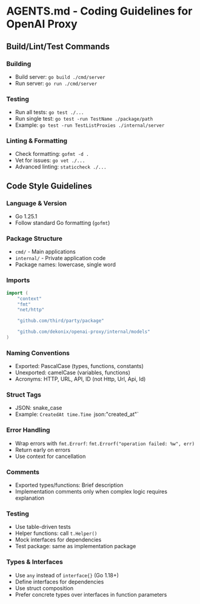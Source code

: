# AGENTS.md - Coding Guidelines for OpenAI Proxy

## Build/Lint/Test Commands

### Building
- Build server: `go build ./cmd/server`
- Run server: `go run ./cmd/server`

### Testing
- Run all tests: `go test ./...`
- Run single test: `go test -run TestName ./package/path`
- Example: `go test -run TestListProxies ./internal/server`

### Linting & Formatting
- Check formatting: `gofmt -d .`
- Vet for issues: `go vet ./...`
- Advanced linting: `staticcheck ./...`

## Code Style Guidelines

### Language & Version
- Go 1.25.1
- Follow standard Go formatting (`gofmt`)

### Package Structure
- `cmd/` - Main applications
- `internal/` - Private application code
- Package names: lowercase, single word

### Imports
```go
import (
    "context"
    "fmt"
    "net/http"

    "github.com/third/party/package"

    "github.com/dekonix/openai-proxy/internal/models"
)
```

### Naming Conventions
- Exported: PascalCase (types, functions, constants)
- Unexported: camelCase (variables, functions)
- Acronyms: HTTP, URL, API, ID (not Http, Url, Api, Id)

### Struct Tags
- JSON: snake_case
- Example: `CreatedAt time.Time `json:"created_at"`

### Error Handling
- Wrap errors with `fmt.Errorf`: `fmt.Errorf("operation failed: %w", err)`
- Return early on errors
- Use context for cancellation

### Comments
- Exported types/functions: Brief description
- Implementation comments only when complex logic requires explanation

### Testing
- Use table-driven tests
- Helper functions: call `t.Helper()`
- Mock interfaces for dependencies
- Test package: same as implementation package

### Types & Interfaces
- Use `any` instead of `interface{}` (Go 1.18+)
- Define interfaces for dependencies
- Use struct composition
- Prefer concrete types over interfaces in function parameters